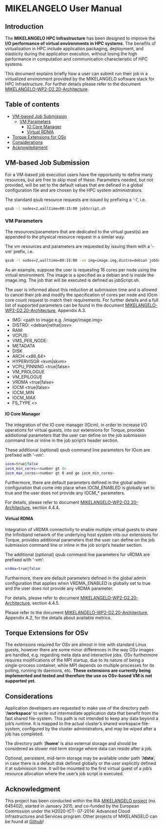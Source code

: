 # MIKELANGELO User Manual

## Introduction

The **MIKELANGELO HPC Infrastructure** has been designed to improve the **I/O performance of virtual environments in HPC systems**. The benefits of virtualization in HPC include application packaging, deployment, and elasticity during the application execution, without losing the high performance in computation and communication characteristic of HPC systems.

This document explains briefly how a user can submit run their job in a virtualized environment provided by the MIKELANGELO software stack for HPC Infrastructure. For further details please refer to the document [MIKELANGELO-WP2-D2.20-Architecture](https://www.mikelangelo-project.eu/wp-content/uploads/2016/07/MIKELANGELO-WP2.20-USTUTT-v2.0.pdf).

## Table of contents

* [VM-based Job Submission](#vm-based-job-submission)
    * [VM Parameters](#vm-parameters)
        * [IO Core Manager](io-core-manager)
        * [Virtual RDMA](#virtual-rdma)
* [Torque Extensions for OSv](#torque-extensions-for-osv)
* [Considerations](#considerations)
* [Acknowledgment](#acknowledgment)



## VM-based Job Submission

For a VM-based job execution users have the opportunity to define many resources, but are free to skip most of these. Parameters needed, but not provided, will be set to the default values that are defined in a global configuration file and are chosen by the HPC system administrators.

The standard qsub resource requests are issued by prefixing a ‘-l’, i.e.
```sh
qsub -l nodes=2,walltime=00:15:00 jobScript.sh
```
### VM Parameters

The resources/parameters that are dedicated to the virtual guest(s) are appended to the physical resource request in a similar way.

The vm resources and parameters are requested by issuing them with a ‘-vm’ prefix, i.e.
```sh
qsub -l nodes=2,walltime=00:15:00 -vm img=image.img,distro=debian jobScript.sh
```
As an example, suppose the user is requesting 16 cores per node using the virtual environment. The image is a specified as a debian and is inside the image.img. The job that will be executed is defined as jobScript.sh.

The user is informed about this reduction at submission time and is allowed to cancel their job and modify the specification of cores per node and IOcm core count request to match their requirements.
For further details and a full list of supported parameters can be found in the document [MIKELANGELO-WP2-D2.20-Architecture](https://www.mikelangelo-project.eu/wp-content/uploads/2016/07/MIKELANGELO-WP2.20-USTUTT-v2.0.pdf), Appendix A.3.

- IMG: <path to image e.g. /image/image.img>
- DISTRO: <debian|rethat|osv>
- RAM: <count in MB>
- VCPUS: <count>
- VMS_PER_NODE: <count>
- METADATA <path>
- DISK <path>
- ARCH <x86_64>
- HYPERVISOR <kvm|skvm>
- VCPU_PINNING <true|false>
- VM_PROLOGUE <path>
- VM_EPILOGUE <path>
- VRDMA <true|false>
- IOCM <true|false>
- IOCM_MIN <count>
- IOCM_MAX <count>
- FS_TYPE <>

#### IO Core Manager

The integration of the IO core manager (IOcm), in order to increase I/O operations for virtual guests, into our extensions for Torque, provides addiotional parameters that the user can define on the job submission command line or inline in the job script’s header section.

These additional (optional) qsub command line parameters for IOcm are prefixed with ‘-vm’:

```sh
iocm=true|false
iocm_min_cores=<number gt 0>
iocm_max_cores=<number gt 0 and ge iocm_min_cores>
```
Furthermore, there are default parameters defined in the global admin configuration that come into place when IOCM_ENABLED is globally set to true and the user does not provide any IOCM_* parameters.

For details, please refer to document [MIKELANGELO-WP2-D2.20-Architecture](https://www.mikelangelo-project.eu/wp-content/uploads/2016/07/MIKELANGELO-WP2.20-USTUTT-v2.0.pdf), section 4.4.4.

#### Virtual RDMA

Integration of vRDMA connectivity to enable multiple virtual guests to share the Infiniband network of the underlying host system into our extensions for Torque, provides additional parameters that the user can define on the job submission command line or inline in the job script’s header section.

The additional (optional) qsub command line parameters for vRDMA are prefixed with ‘-vm’:

```sh
vrdma=true|false
```

Furthermore, there are default parameters defined in the global admin configuration that applies when VRDMA_ENABLED is globally set to true and the user does not provide any vRDMA parameter.

For details, please refer to document [MIKELANGELO-WP2-D2.20-Architecture](https://www.mikelangelo-project.eu/wp-content/uploads/2016/07/MIKELANGELO-WP2.20-USTUTT-v2.0.pdf), section 4.4.5.


Please refer to the document [MIKELANGELO-WP2-D2.20-Architecture](https://www.mikelangelo-project.eu/wp-content/uploads/2016/07/MIKELANGELO-WP2.20-USTUTT-v2.0.pdf), Appendix A.2, for the details about available metrics.

## Torque Extensions for OSv

The extensions required for OSv are almost in line with standard Linux guests, however there are some minor differences in the way OSv images are handled, e.g. regarding meta data and interactive jobs. OSv furthermore requires modifications of the MPI startup, due to its nature of being a single-process container, while MPI depends on multiple processes for its polling, running its daemons, etc. **These extensions are currently being implemented and tested and therefore the use os OSv-based VM is not supported yet**.

## Considerations

Application developers are requested to make use of the directory path ‘**/workspace**’ to write out intermediate application data that benefit from the fast shared file-system. This path is not intended to keep any data beyond a job’s runtime. It is mapped to the actual cluster’s shared workspace file-system, configured by the cluster administrators, and may be wiped after a job has completed.

The directory path ‘**/home**’ is also external storage and should be considered as slower mid term storage where data can reside after a job.

Optional, persistent, mid-term storage may be available under path ‘**/data**’, in case there is a default disk defined globally or the user explicitly defined it at submission time. It will be mounted to the first virtual guest of a job’s resource allocation where the user’s job script is executed.

## Acknowledgment

This project has been conducted within the RIA [MIKELANGELO project](https://www.mikelangelo-project.eu/) (no. 645402), started in January 2015, and co-funded by the European Commission under the H2020-ICT- 07-2014: Advanced Cloud Infrastructures and Services program.
Other projects of MIKELANGELO can be found at [Github](https://github.com/mikelangelo-project)!
